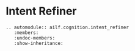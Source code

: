 # Intent Refiner

```{eval-rst}
.. automodule:: ailf.cognition.intent_refiner
   :members:
   :undoc-members:
   :show-inheritance:
```
